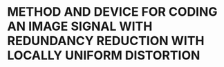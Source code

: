 # METHOD AND DEVICE FOR CODING AN IMAGE SIGNAL WITH REDUNDANCY REDUCTION WITH LOCALLY UNIFORM DISTORTION